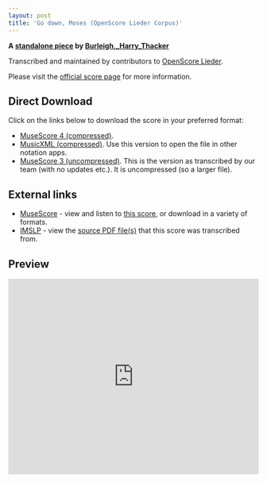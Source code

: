 ```yaml
---
layout: post
title: 'Go down, Moses (OpenScore Lieder Corpus)'
---
```


__A [standalone piece](https://fourscoreandmore.org/openscore/lieder/Burleigh,_Harry_Thacker/_/) by [Burleigh,_Harry_Thacker](https://fourscoreandmore.org/openscore/lieder/Burleigh,_Harry_Thacker)__

Transcribed and maintained by contributors to [OpenScore Lieder].

Please visit the [official score page] for more information.

[official score page]: https://musescore.com/openscore-lieder-corpus/scores/6351349
[OpenScore Lieder]: https://musescore.com/openscore-lieder-corpus

## Direct Download

Click on the links below to download the score in your preferred format:
- [MuseScore 4 (compressed)](https://github.com/openscore/lieder/blob/main/scores/Burleigh,_Harry_Thacker/_/Go_down,_Moses/lc6351349.mscz?raw=true).
- [MusicXML (compressed)](https://github.com/openscore/lieder/blob/main/scores/Burleigh,_Harry_Thacker/_/Go_down,_Moses/lc6351349.mxl?raw=true). Use this version to open the file in other notation apps.
- [MuseScore 3 (uncompressed)](https://github.com/openscore/lieder/blob/main/scores/Burleigh,_Harry_Thacker/_/Go_down,_Moses/lc6351349.mscx?raw=true). This is the version as transcribed by our team (with no updates etc.). It is uncompressed (so a larger file).

## External links

- [MuseScore] - view and listen to [this score][MuseScore], or download in a variety of formats.
- [IMSLP] - view the [source PDF file(s)][IMSLP] that this score was transcribed from.

[MuseScore]: https://musescore.com/score/6351349
[IMSLP]: https://imslp.org/wiki/Special:ReverseLookup/282760

## Preview

<iframe width="100%" height="394" src="https://musescore.com/openscore-lieder-corpus/scores/6351349/embed" frameborder="0" allowfullscreen allow="autoplay; fullscreen"></iframe>
